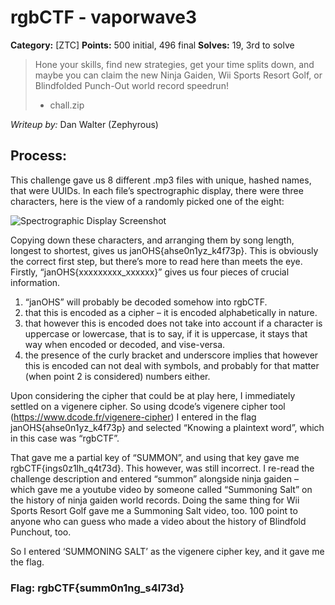 # rgbCTF - vaporwave3

**Category:** [ZTC]
**Points:** 500 initial, 496 final
**Solves:** 19, 3rd to solve

> Hone your skills, find new strategies, get your time splits down, and maybe you can claim the new Ninja Gaiden, Wii Sports Resort Golf, or Blindfolded Punch-Out world record speedrun!
>
> - chall.zip

*Writeup by:* Dan Walter (Zephyrous)

## Process:
This challenge gave us 8 different .mp3 files with unique, hashed names, that were UUIDs. In each file’s spectrographic display, there were three characters, here is the view of a randomly picked one of the eight: 

![Spectrographic Display Screenshot](https://raw.githubusercontent.com/swin-scsc/writeups/master/2020/rgbCTF/%5BZTC%5D/images/vaporwave3-zeph-screenshot.png)

Copying down these characters, and arranging them by song length, longest to shortest, gives us janOHS{ahse0n1yz_k4f73p}. This is obviously the correct first step, but there’s more to read here than meets the eye.
Firstly, “janOHS{xxxxxxxxx_xxxxxx}” gives us four pieces of crucial information.

1.  “janOHS” will probably be decoded somehow into rgbCTF.
2.  that this is encoded as a cipher – it is encoded alphabetically in nature.
3.  that however this is encoded does not take into account if a character is uppercase or lowercase, that is to say, if it is uppercase, it stays that way when encoded or decoded, and vise-versa.
4.  the presence of the curly bracket and underscore implies that however this is encoded can not deal with symbols, and probably for that matter (when point 2 is considered) numbers either.

Upon considering the cipher that could be at play here, I immediately settled on a vigenere cipher. So using dcode’s vigenere cipher tool (https://www.dcode.fr/vigenere-cipher) I entered in the flag janOHS{ahse0n1yz_k4f73p} and selected “Knowing a plaintext word”, which in this case was “rgbCTF”.

That gave me a partial key of “SUMMON”, and using that key gave me rgbCTF{ings0z1lh_q4t73d}. This however, was still incorrect. I re-read the challenge description and entered “summon” alongside ninja gaiden – which gave me a youtube video by someone called “Summoning Salt” on the history of ninja gaiden world records. Doing the same thing for Wii Sports Resort Golf gave me a Summoning Salt video, too. 100 point to anyone who can guess who made a video about the history of Blindfold Punchout, too.

So I entered ‘SUMMONING SALT’ as the vigenere cipher key, and it gave me the flag.

### Flag: rgbCTF{summ0n1ng_s4l73d}
